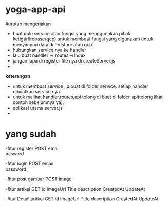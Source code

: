 # yoga-app-api

#urutan mengerjakan 
- buat dulu service atau fungsi yang menggunakan pihak ketiga(firebase/gcp) untuk membuat fungsi yang digunakan untuk menyimpan data di firestore atau gcp.
- hubungkan service nya ke handler
- lalu buat handler -> routes ->index
- jangan lupa di register file nya di createServer.js
-

<b>keterangan</b>
- untuk membuat service , dibuat di folder service. setiap handler dibuatkan service nya.
- untuk melihat handler,routes,api tolong di buat di folder api(tolong lihat contoh sebelumnya ya).
- aplikasi utama server.js
-

# yang sudah

-fitur register POST
email  
pasword 

-fitur login POST
email  
password  

-fitur post gambar POST
image

-fitur artikel GET
id
imageUrl
Title 
description 
CreatedAt 
UpdateAt

-fitur Detail artikel GET
id
imageUrl
Title 
description 
CreatedAt 
UpdateAt

